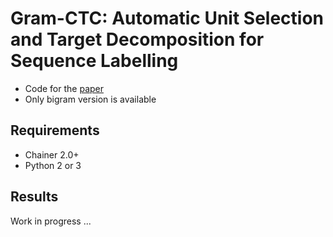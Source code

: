 # Gram-CTC: Automatic Unit Selection and Target Decomposition for Sequence Labelling

- Code for the [paper](https://arxiv.org/abs/1703.00096)
- Only bigram version is available

## Requirements

- Chainer 2.0+
- Python 2 or 3

## Results

Work in progress ...
